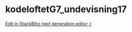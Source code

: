 # kodeloftetG7_undevisning17

[Edit in StackBlitz next generation editor ⚡️](https://stackblitz.com/~/github.com/JulieKodehode/kodeloftetG7_undevisning17)